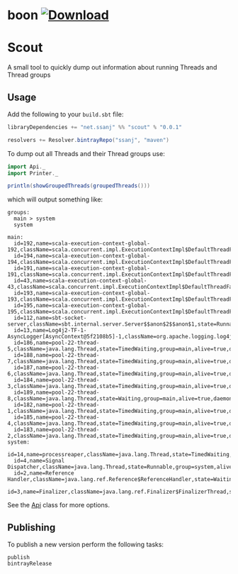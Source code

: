# boon [ ![Download](https://api.bintray.com/packages/ssanj/maven/scout/images/download.svg) ](https://bintray.com/ssanj/maven/scout/_latestVersion)


# Scout #

A small tool to quickly dump out information about running Threads and Thread groups

## Usage

Add the following to your `build.sbt` file:

```scala
libraryDependencies += "net.ssanj" %% "scout" % "0.0.1" 

resolvers += Resolver.bintrayRepo("ssanj", "maven")
```

To dump out all Threads and their Thread groups use:

```scala
import Api._
import Printer._

println(showGroupedThreads(groupedThreads()))
```

which will output something like:

```
groups:
  main > system
  system

main:
  id=192,name=scala-execution-context-global-192,className=scala.concurrent.impl.ExecutionContextImpl$DefaultThreadFactory$$anon$2,state=Waiting,group=main,alive=true,daemon=true
  id=194,name=scala-execution-context-global-194,className=scala.concurrent.impl.ExecutionContextImpl$DefaultThreadFactory$$anon$2,state=Waiting,group=main,alive=true,daemon=true
  id=191,name=scala-execution-context-global-191,className=scala.concurrent.impl.ExecutionContextImpl$DefaultThreadFactory$$anon$2,state=Waiting,group=main,alive=true,daemon=true
  id=43,name=scala-execution-context-global-43,className=scala.concurrent.impl.ExecutionContextImpl$DefaultThreadFactory$$anon$2,state=Waiting,group=main,alive=true,daemon=true
  id=193,name=scala-execution-context-global-193,className=scala.concurrent.impl.ExecutionContextImpl$DefaultThreadFactory$$anon$2,state=TimedWaiting,group=main,alive=true,daemon=true
  id=195,name=scala-execution-context-global-195,className=scala.concurrent.impl.ExecutionContextImpl$DefaultThreadFactory$$anon$2,state=Waiting,group=main,alive=true,daemon=true
  id=112,name=sbt-socket-server,className=sbt.internal.server.Server$$anon$2$$anon$1,state=Runnable,group=main,alive=true,daemon=false
  id=13,name=Log4j2-TF-1-AsyncLogger[AsyncContext@5f2108b5]-1,className=org.apache.logging.log4j.core.util.Log4jThread,state=TimedWaiting,group=main,alive=true,daemon=true
  id=186,name=pool-22-thread-5,className=java.lang.Thread,state=TimedWaiting,group=main,alive=true,daemon=false
  id=188,name=pool-22-thread-7,className=java.lang.Thread,state=TimedWaiting,group=main,alive=true,daemon=false
  id=187,name=pool-22-thread-6,className=java.lang.Thread,state=TimedWaiting,group=main,alive=true,daemon=false
  id=184,name=pool-22-thread-3,className=java.lang.Thread,state=TimedWaiting,group=main,alive=true,daemon=false
  id=189,name=pool-22-thread-8,className=java.lang.Thread,state=Waiting,group=main,alive=true,daemon=false
  id=182,name=pool-22-thread-1,className=java.lang.Thread,state=TimedWaiting,group=main,alive=true,daemon=false
  id=185,name=pool-22-thread-4,className=java.lang.Thread,state=TimedWaiting,group=main,alive=true,daemon=false
  id=183,name=pool-22-thread-2,className=java.lang.Thread,state=TimedWaiting,group=main,alive=true,daemon=false
system:
  id=14,name=processreaper,className=java.lang.Thread,state=TimedWaiting,group=system,alive=true,daemon=true
  id=4,name=Signal Dispatcher,className=java.lang.Thread,state=Runnable,group=system,alive=true,daemon=true
  id=2,name=Reference Handler,className=java.lang.ref.Reference$ReferenceHandler,state=Waiting,group=system,alive=true,daemon=true
  id=3,name=Finalizer,className=java.lang.ref.Finalizer$FinalizerThread,state=Waiting,group=system,alive=true,daemon=true
```

See the [Api](https://github.com/ssanj/scout/blob/master/src/main/scala/net/ssanj/scout/Api.scala) class for more options.

## Publishing

To publish a new version perform the following tasks:

```
publish
bintrayRelease
```